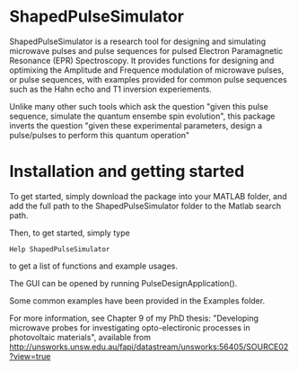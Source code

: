 # ShapedPulseSimulator 
ShapedPulseSimulator is a research tool for designing and simulating microwave pulses and pulse sequences for pulsed Electron Paramagnetic Resonance (EPR) Spectroscopy. It provides functions for designing and optimixing the Amplitude and Frequence modulation of microwave pulses, or pulse sequences, with examples provided for common pulse sequences such as the Hahn echo and T1 inversion experiements. 

Unlike many other such tools which ask the question "given this pulse sequence, simulate the quantum ensembe spin evolution", this package inverts the question
"given these experimental parameters, design a pulse/pulses to perform this quantum operation"

# Installation and getting started
To get started, simply download the package into your MATLAB folder, and add the full path to the ShapedPulseSimulator folder to the Matlab search path. 

Then, to get started, simply type 

 	Help ShapedPulseSimulator 
  
to get a list of functions and example usages. 

The GUI can be opened by running PulseDesignApplication().

Some common examples have been provided in the Examples folder. 

For more information, see Chapter 9 of my PhD thesis: "Developing microwave probes for investigating opto-electironic processes in photovoltaic materials", available from http://unsworks.unsw.edu.au/fapi/datastream/unsworks:56405/SOURCE02?view=true 



